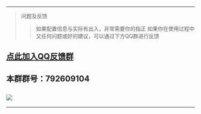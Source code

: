 <!-- title: 在线配置使用手册--> 
<!-- date:2024-01-02 --> 
----
>问题及反馈
>>如果配置信息与实际有出入，非常需要你的指正
>>如果你在使用过程中又任何问题或好的建议，可以通过下方QQ群进行反馈

## [点此加入QQ反馈群](mqqopensdkapi://bizAgent/qm/qr?url=http%3A%2F%2Fqm.qq.com%2Fcgi-bin%2Fqm%2Fqr%3Ffrom%3Dapp%26p%3Dandroid%26jump_from%3Dwebapi%26k%3DAjunow7XHpNqGtbgG9hDMTnJy0aWK2CV)
## 本群群号：792609104
## ![](https://s11.ax1x.com/2024/01/04/pivh6ER.jpg)

----